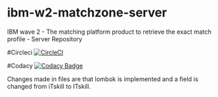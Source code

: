 # ibm-w2-matchzone-server
IBM wave 2 - The matching platform product to retrieve the exact match profile - Server Repository

#Circleci
[![CircleCI](https://circleci.com/gh/shivajindal/Sprint2-Final.svg?style=svg)](https://circleci.com/gh/shivajindal/Sprint2-Final)

#Codacy
[![Codacy Badge](https://api.codacy.com/project/badge/Grade/23f2e450f8cb4a5db119cc8d91cc38c5)](https://www.codacy.com/app/shivajindal/Sprint2-Final?utm_source=github.com&amp;utm_medium=referral&amp;utm_content=shivajindal/Sprint2-Final&amp;utm_campaign=Badge_Grade)




Changes made in files are that lombok is implemented and a field is changed from iTskill to ITskill.
